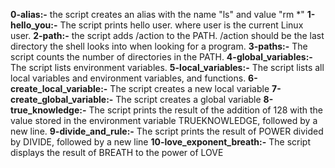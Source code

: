 **0-alias:-** the script creates an alias with the name "ls" and value "rm *"
**1-hello_you:-** The script prints hello user. where user is the current Linux user.
**2-path:-** the script adds /action to the PATH. /action should be the last directory the shell looks into when looking for a program.
**3-paths:-** The script counts the number of directories in the PATH.
**4-global_variables:-** The script lists environment variables.
**5-local_variables:-** The script lists all local variables and environment variables, and functions.
**6-create_local_variable:-** The script creates a new local variable
**7-create_global_variable:-** The script creates a global variable
**8-true_knowledge:-** The script prints the result of the addition of 128 with the value stored in the environment variable TRUEKNOWLEDGE, followed by a new line.
**9-divide_and_rule:-** The script prints the result of POWER divided by DIVIDE, followed by a new line
**10-love_exponent_breath:-** The script displays the result of BREATH to the power of LOVE
